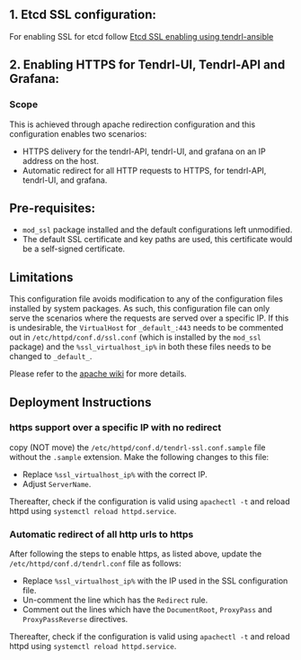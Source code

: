 ## 1. Etcd SSL configuration:

For enabling SSL for etcd follow 
[Etcd SSL enabling using tendrl-ansible](https://github.com/Tendrl/documentation/wiki/Etcd-SSL-configuration-using-tendrl-ansible)

## 2. Enabling HTTPS for Tendrl-UI, Tendrl-API and Grafana:

### Scope
This is achieved through apache redirection configuration and this configuration enables two scenarios:
  - HTTPS delivery for the tendrl-API, tendrl-UI, and grafana on an IP address on the host.
  - Automatic redirect for all HTTP requests to HTTPS, for tendrl-API,  tendrl-UI, and grafana.

## Pre-requisites:

* `mod_ssl` package installed and the default configurations left unmodified.
* The default SSL certificate and key paths are used, this certificate would be a self-signed certificate.

## Limitations

This configuration file avoids modification to any of the configuration files installed by system packages. As such, this configuration file can only serve the scenarios where the requests are served over a specific IP. If this is undesirable, the `VirtualHost` for `_default_:443` needs to be commented out in `/etc/httpd/conf.d/ssl.conf` (which is installed by the `mod_ssl` package) and the `%ssl_virtualhost_ip%` in both these files needs to be changed to `_default_`.

Please refer to the [apache wiki](https://wiki.apache.org/httpd/NameBasedSSLVHosts) for more details.

## Deployment Instructions

### https support over a specific IP with no redirect

copy (NOT move) the `/etc/httpd/conf.d/tendrl-ssl.conf.sample` file without the `.sample` extension. Make the following changes to this file:

* Replace `%ssl_virtualhost_ip%` with the correct IP.
* Adjust `ServerName`.

Thereafter, check if the configuration is valid using `apachectl -t` and reload httpd using `systemctl reload httpd.service`.

### Automatic redirect of all http urls to https

After following the steps to enable https, as listed above, update the `/etc/httpd/conf.d/tendrl.conf` file  as follows:

* Replace `%ssl_virtualhost_ip%` with the IP used in the SSL configuration file.
* Un-comment the line which has the `Redirect` rule.
* Comment out the lines which have the `DocumentRoot`, `ProxyPass` and `ProxyPassReverse` directives.

Thereafter, check if the configuration is valid using `apachectl -t` and reload httpd using `systemctl reload httpd.service`.